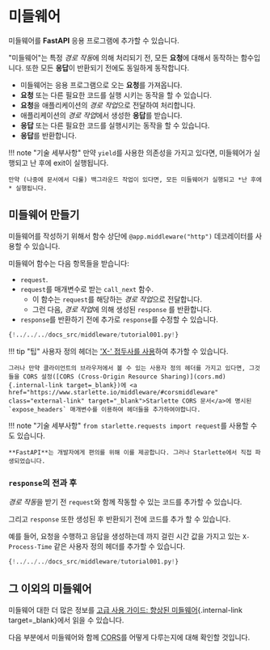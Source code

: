 # 미들웨어

미들웨어를 **FastAPI** 응용 프로그램에 추가할 수 있습니다.

"미들웨어"는 특정 *경로 작동*에 의해 처리되기 전, 모든 **요청**에 대해서 동작하는 함수입니다. 또한 모든 **응답**이 반환되기 전에도 동일하게 동작합니다.

* 미들웨어는 응용 프로그램으로 오는 **요청**를 가져옵니다.
* **요청** 또는 다른 필요한 코드를 실행 시키는 동작을 할 수 있습니다.
* **요청**을 애플리케이션의 *경로 작업*으로 전달하여 처리합니다.
* 애플리케이션의 *경로 작업*에서 생성한 **응답**를 받습니다.
* **응답** 또는 다른 필요한 코드를 실행시키는 동작을 할 수 있습니다.
* **응답**를 반환합니다.

!!! note "기술 세부사항"
    만약 `yield`를 사용한 의존성을 가지고 있다면, 미들웨어가 실행되고 난 후에 exit이 실행됩니다.

    만약 (나중에 문서에서 다룰) 백그라운드 작업이 있다면, 모든 미들웨어가 실행되고 *난 후에* 실행됩니다.

## 미들웨어 만들기

미들웨어를 작성하기 위해서 함수 상단에 `@app.middleware("http")` 데코레이터를 사용할 수 있습니다.

미들웨어 함수는 다음 항목들을 받습니다:

* `request`.
* `request`를 매개변수로 받는 `call_next` 함수.
    * 이 함수는 `request`를 해당하는 *경로 작업*으로 전달합니다.
    * 그런 다음, *경로 작업*에 의해 생성된 `response` 를 반환합니다.
* `response`를 반환하기 전에 추가로 `response`를 수정할 수 있습니다.

```Python hl_lines="8-9  11  14"
{!../../../docs_src/middleware/tutorial001.py!}
```

!!! tip "팁"
    사용자 정의 헤더는 <a href="https://developer.mozilla.org/en-US/docs/Web/HTTP/Headers" class="external-link" target="_blank">'X-' 접두사를 사용</a>하여 추가할 수 있습니다.

    그러나 만약 클라이언트의 브라우저에서 볼 수 있는 사용자 정의 헤더를 가지고 있다면, 그것들을 CORS 설정([CORS (Cross-Origin Resource Sharing)](cors.md){.internal-link target=_blank})에 <a href="https://www.starlette.io/middleware/#corsmiddleware" class="external-link" target="_blank">Starlette CORS 문서</a>에 명시된 `expose_headers` 매개변수를 이용하여 헤더들을 추가하여야합니다.

!!! note "기술 세부사항"
    `from starlette.requests import request`를 사용할 수도 있습니다.

    **FastAPI**는 개발자에게 편의를 위해 이를 제공합니다. 그러나 Starlette에서 직접 파생되었습니다.

### `response`의 전과 후

*경로 작동*을 받기 전 `request`와 함께 작동할 수 있는 코드를 추가할 수 있습니다.

그리고 `response` 또한 생성된 후 반환되기 전에 코드를 추가 할 수 있습니다.

예를 들어, 요청을 수행하고 응답을 생성하는데 까지 걸린 시간 값을 가지고 있는 `X-Process-Time` 같은 사용자 정의 헤더를 추가할 수 있습니다.

```Python hl_lines="10  12-13"
{!../../../docs_src/middleware/tutorial001.py!}
```

## 그 이외의 미들웨어

미들웨어 대한 더 많은 정보를 [고급 사용 가이드: 향상된 미들웨어](../advanced/middleware.md){.internal-link target=\_blank}에서 읽을 수 있습니다.

다음 부분에서 미들웨어와 함께 <abbr title="교차-출처 리소스 공유">CORS</abbr>를 어떻게 다루는지에 대해 확인할 것입니다.
